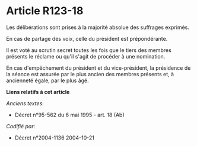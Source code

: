 # Article R123-18

Les délibérations sont prises à la majorité absolue des suffrages exprimés.

En cas de partage des voix, celle du président est prépondérante.

Il est voté au scrutin secret toutes les fois que le tiers des membres présents le réclame ou qu'il s'agit de procéder à une
nomination.

En cas d'empêchement du président et du vice-président, la présidence de la séance est assurée par le plus ancien des membres
présents et, à ancienneté égale, par le plus âgé.

**Liens relatifs à cet article**

_Anciens textes_:

  - Décret n°95-562 du 6 mai 1995 - art. 18 (Ab)

_Codifié par_:

  - Décret n°2004-1136 2004-10-21
